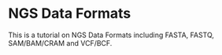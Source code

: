 # NGS Data Formats

This is a tutorial on NGS Data Formats including FASTA, FASTQ, SAM/BAM/CRAM and VCF/BCF.
